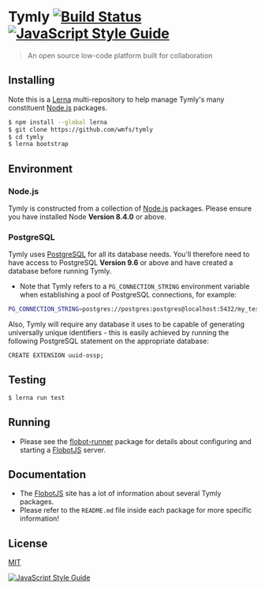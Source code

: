 
# Tymly [![Build Status](https://travis-ci.org/wmfs/tymly.svg?branch=master)](https://travis-ci.org/wmfs/tymly) [![JavaScript Style Guide](https://img.shields.io/badge/code_style-standard-brightgreen.svg)](https://standardjs.com)

> An open source low-code platform built for collaboration

## <a name="installing"></a>Installing

Note this is a [Lerna](https://lernajs.io/) multi-repository to help manage Tymly's many constituent [Node.js](https://nodejs.org/en/) packages.

```bash
$ npm install --global lerna
$ git clone https://github.com/wmfs/tymly
$ cd tymly
$ lerna bootstrap
```

## <a name="environment-variables"></a>Environment 

### Node.js

Tymly is constructed from a collection of [Node.js](https://nodejs.org/en/) packages.
Please ensure you have installed Node __Version 8.4.0__ or above. 

### PostgreSQL

Tymly uses [PostgreSQL](https://www.postgresql.org/about/) for all its database needs. 
You'll therefore need to have access to PostgreSQL __Version 9.6__ or above and have created a database before running Tymly.   


* Note that Tymly refers to a `PG_CONNECTION_STRING` environment variable when establishing a pool of PostgreSQL connections, for example: 

``` bash
PG_CONNECTION_STRING=postgres://postgres:postgres@localhost:5432/my_test_db
```

Also, Tymly will require any database it uses to be capable of generating universally unique identifiers - this is easily achieved by running the following PostgreSQL statement on the appropriate database:

```
CREATE EXTENSION uuid-ossp;
```

## <a name="test"></a>Testing

``` bash
$ lerna run test
```


## <a name="running"></a>Running

* Please see the [flobot-runner](https://github.com/wmfs/tymly/tree/master/packages/flobot-runner) package for details about configuring and starting a [FlobotJS](http://www.flobotjs.io) server.

## <a name="documentation"></a>Documentation

* The [FlobotJS](http://www.flobotjs.io) site has a lot of information about several Tymly packages.
* Please refer to the `README.md` file inside each package for more specific information!


## <a name="license"></a>License

[MIT](https://github.com/wmfs/tymly/blob/master/LICENSE)

[![JavaScript Style Guide](https://cdn.rawgit.com/standard/standard/master/badge.svg)](https://github.com/standard/standard)